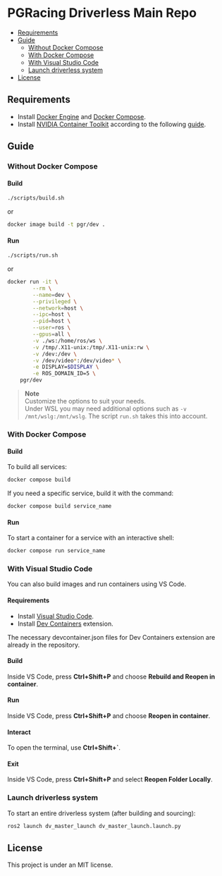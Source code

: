 # PGRacing Driverless Main Repo
- [Requirements](#Requirements)
- [Guide](#Guide)
    - [Without Docker Compose](#Without-Docker-Compose)
    - [With Docker Compose](#With-Docker-Compose)
    - [With Visual Studio Code](#With-Visual-Studio-Code)
    - [Launch driverless system](#Launch-driverless-system)
- [License](#License)

## Requirements
- Install [Docker Engine](https://docs.docker.com/engine/install/) and [Docker Compose](https://docs.docker.com/compose/install/).
- Install [NVIDIA Container Toolkit](https://github.com/NVIDIA/nvidia-container-toolkit) according to the following [guide](https://docs.nvidia.com/datacenter/cloud-native/container-toolkit/latest/install-guide.html).

## Guide
### Without Docker Compose
#### Build
```bash
./scripts/build.sh
```
or
```bash
docker image build -t pgr/dev .
```

#### Run
```bash
./scripts/run.sh
```
or
```bash
docker run -it \
        --rm \
        --name=dev \
        --privileged \
        --network=host \
        --ipc=host \
        --pid=host \
        --user=ros \
        --gpus=all \
        -v ./ws:/home/ros/ws \
        -v /tmp/.X11-unix:/tmp/.X11-unix:rw \
        -v /dev:/dev \
        -v /dev/video*:/dev/video* \
        -e DISPLAY=$DISPLAY \
        -e ROS_DOMAIN_ID=5 \
    pgr/dev
```

> **Note**  
> Customize the options to suit your needs.  
> Under WSL you may need additional options such as `-v /mnt/wslg:/mnt/wslg`. The script `run.sh` takes this into account.

### With Docker Compose
#### Build
To build all services:
```bash
docker compose build
```
If you need a specific service, build it with the command:
```bash
docker compose build service_name
```
#### Run
To start a container for a service with an interactive shell:
```bash
docker compose run service_name
```

### With Visual Studio Code
You can also build images and run containers using VS Code.

#### Requirements
- Install [Visual Studio Code](https://code.visualstudio.com/docs/setup/linux).
- Install [Dev Containers](https://marketplace.visualstudio.com/items?itemName=ms-vscode-remote.remote-containers) extension.

The necessary devcontainer.json files for Dev Containers extension are already in the repository.

#### Build
Inside VS Code, press **Ctrl+Shift+P** and choose **Rebuild and Reopen in container**.
#### Run
Inside VS Code, press **Ctrl+Shift+P** and choose **Reopen in container**.
#### Interact
To open the terminal, use **Ctrl+Shift+`**. 
#### Exit
Inside VS Code, press **Ctrl+Shift+P** and select **Reopen Folder Locally**.

### Launch driverless system
To start an entire driverless system (after building and sourcing):
```bash
ros2 launch dv_master_launch dv_master_launch.launch.py 
```

## License
This project is under an MIT license.
